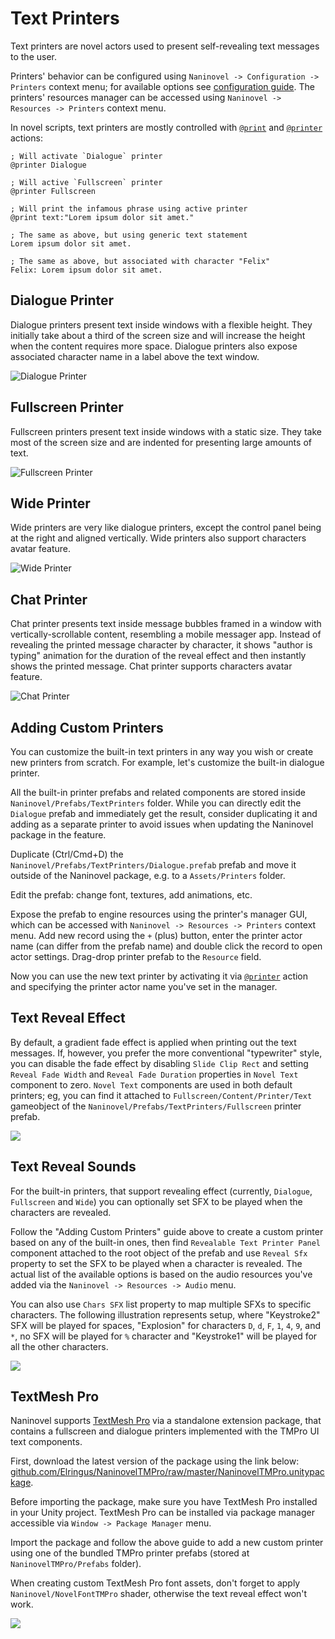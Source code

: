 # Text Printers

Text printers are novel actors used to present self-revealing text messages to the user. 

Printers' behavior can be configured using `Naninovel -> Configuration -> Printers` context menu; for available options see [configuration guide](/guide/configuration.md#printers). The printers' resources manager can be accessed using `Naninovel -> Resources -> Printers` context menu.

In novel scripts, text printers are mostly controlled with [`@print`](/api/#print) and [`@printer`](/api/#printer) actions:

```
; Will activate `Dialogue` printer
@printer Dialogue

; Will active `Fullscreen` printer
@printer Fullscreen

; Will print the infamous phrase using active printer
@print text:"Lorem ipsum dolor sit amet."

; The same as above, but using generic text statement
Lorem ipsum dolor sit amet.

; The same as above, but associated with character "Felix"
Felix: Lorem ipsum dolor sit amet.
```

## Dialogue Printer

Dialogue printers present text inside windows with a flexible height. They initially take about a third of the screen size and will increase the height when the content requires more space. Dialogue printers also expose associated character name in a label above the text window.

![Dialogue Printer](https://i.gyazo.com/73abe9eabc7b285109b08e77dbf75430.png)

## Fullscreen Printer

Fullscreen printers present text inside windows with a static size. They take most of the screen size and are indented for presenting large amounts of text. 

![Fullscreen Printer](https://i.gyazo.com/c7861949717f9b600b664365af53abbc.png)

## Wide Printer

Wide printers are very like dialogue printers, except the control panel being at the right and aligned vertically. Wide printers also support characters avatar feature.

![Wide Printer](https://i.gyazo.com/f921ab4ef864aea6980a5c6be6743494.png)

## Chat Printer

Chat printer presents text inside message bubbles framed in a window with vertically-scrollable content, resembling a mobile messager app. Instead of revealing the printed message character by character, it shows "author is typing" animation for the duration of the reveal effect and then instantly shows the printed message. Chat printer supports characters avatar feature.

![Chat Printer](https://i.gyazo.com/3c04aecabe7f754ffc9ce5452eeba270.png)

## Adding Custom Printers

You can customize the built-in text printers in any way you wish or create new printers from scratch. For example, let's customize the built-in dialogue printer. 

All the built-in printer prefabs and related components are stored inside `Naninovel/Prefabs/TextPrinters` folder. While you can directly edit the `Dialogue` prefab and immediately get the result, consider duplicating it and adding as a separate printer to avoid issues when updating the Naninovel package in the feature. 

Duplicate (Ctrl/Cmd+D) the `Naninovel/Prefabs/TextPrinters/Dialogue.prefab` prefab and move it outside of the Naninovel package, e.g. to a `Assets/Printers` folder. 

Edit the prefab: change font, textures, add animations, etc. 

Expose the prefab to engine resources using the printer's manager GUI, which can be accessed with `Naninovel -> Resources -> Printers` context menu. Add new record using the `+` (plus) button, enter the printer actor name (can differ from the prefab name) and double click the record to open actor settings. Drag-drop printer prefab to the `Resource` field.

Now you can use the new text printer by activating it via [`@printer`](/api/#printer) action and specifying the printer actor name you've set in the manager.

## Text Reveal Effect

By default, a gradient fade effect is applied when printing out the text messages. If, however, you prefer the more conventional "typewriter" style, you can disable the fade effect by disabling `Slide Clip Rect` and setting `Reveal Fade Width` and `Reveal Fade Duration` properties in `Novel Text` component to zero. `Novel Text` components are used in both default printers; eg, you can find it attached to `Fullscreen/Content/Printer/Text` gameobject of the `Naninovel/Prefabs/TextPrinters/Fullscreen` printer prefab.

![](https://i.gyazo.com/3434d39dcaf6b501d3f3640fda84bf80.png)

## Text Reveal Sounds

For the built-in printers, that support revealing effect (currently, `Dialogue`, `Fullscreen` and `Wide`) you can optionally set SFX to be played when the characters are revealed. 

Follow the "Adding Custom Printers" guide above to create a custom printer based on any of the built-in ones, then find `Revealable Text Printer Panel` component attached to the root object of the prefab and use `Reveal Sfx` property to set the SFX to be played when a character is revealed. The actual list of the available options is based on the audio resources you've added via the `Naninovel -> Resources -> Audio` menu.

You can also use `Chars SFX` list property to map multiple SFXs to specific characters. The following illustration represents setup, where "Keystroke2" SFX will be played for spaces, "Explosion" for characters `D`, `d`, `F`, `1`, `4`, `9`, and `*`, no SFX will be played for `%` character and "Keystroke1" will be played for all the other characters.

![](https://i.gyazo.com/c51247254e262dca35267b3689460ad2.png)

## TextMesh Pro

Naninovel supports [TextMesh Pro](https://assetstore.unity.com/packages/essentials/beta-projects/textmesh-pro-84126) via a standalone extension package, that contains a fullscreen and dialogue printers implemented with the TMPro UI text components.

First, download the latest version of the package using the link below: [github.com/Elringus/NaninovelTMPro/raw/master/NaninovelTMPro.unitypackage](https://github.com/Elringus/NaninovelTMPro/raw/master/NaninovelTMPro.unitypackage).

Before importing the package, make sure you have TextMesh Pro installed in your Unity project. TextMesh Pro can be installed via package manager accessible via `Window -> Package Manager` menu.

Import the package and follow the above guide to add a new custom printer using one of the bundled TMPro printer prefabs (stored at `NaninovelTMPro/Prefabs` folder). 

When creating custom TextMesh Pro font assets, don't forget to apply `Naninovel/NovelFontTMPro` shader, otherwise the text reveal effect won't work.

![](https://i.gyazo.com/c82a336dc01c6d95c8af034ad31eea8d.png)